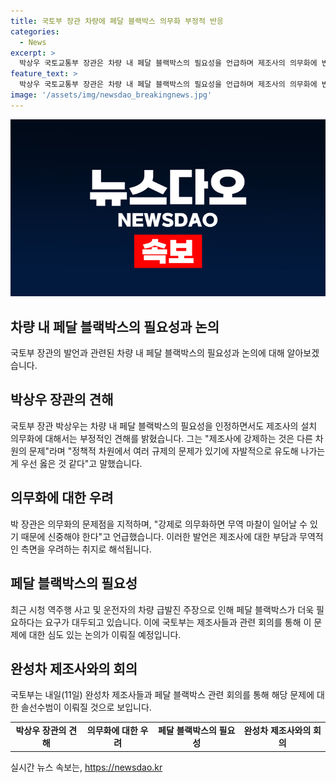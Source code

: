 ```yaml
---
title: 국토부 장관 차량에 페달 블랙박스 의무화 부정적 반응
categories:
  - News
excerpt: >
  박상우 국토교통부 장관은 차량 내 페달 블랙박스의 필요성을 언급하며 제조사의 의무화에 반대를 피력했습니다. 그는 개인적으로는 설치를 고려하나, 강제화는 다른 문제를 야기할 수 있다고 밝히며 자발적 유도가 우선이라고 강조했습니다. 또한, 무역 마찰 우려와 관련하여 신중함을 요구했습니다. 이에 국토부는 내일 완성차 업체들과 회의를 갖는 등 관련 논의가 이어질 전망입니다.
feature_text: >
  박상우 국토교통부 장관은 차량 내 페달 블랙박스의 필요성을 언급하며 제조사의 의무화에 반대를 피력했습니다. 그는 개인적으로는 설치를 고려하나, 강제화는 다른 문제를 야기할 수 있다고 밝히며 자발적 유도가 우선이라고 강조했습니다. 또한, 무역 마찰 우려와 관련하여 신중함을 요구했습니다. 이에 국토부는 내일 완성차 업체들과 회의를 갖는 등 관련 논의가 이어질 전망입니다.
image: '/assets/img/newsdao_breakingnews.jpg'
---
```


<p><img src="/assets/img/newsdao_breakingnews.jpg" alt="pcversion 속보" /></p>

<h2 data-ke-size="size26"><b>차량 내 페달 블랙박스의 필요성과 논의</b></h2>

<p data-ke-size="size16">국토부 장관의 발언과 관련된 차량 내 페달 블랙박스의 필요성과 논의에 대해 알아보겠습니다.</p>

<h2 data-ke-size="size26"><b>박상우 장관의 견해</b></h2>

<p data-ke-size="size16">국토부 장관 박상우는 차량 내 페달 블랙박스의 필요성을 인정하면서도 제조사의 설치 의무화에 대해서는 부정적인 견해를 밝혔습니다. 그는 "제조사에 강제하는 것은 다른 차원의 문제"라며 "정책적 차원에서 여러 규제의 문제가 있기에 자발적으로 유도해 나가는 게 우선 옳은 것 같다"고 말했습니다.</p>

<h2 data-ke-size="size26"><b>의무화에 대한 우려</b></h2>

<p data-ke-size="size16">박 장관은 의무화의 문제점을 지적하며, "강제로 의무화하면 무역 마찰이 일어날 수 있기 때문에 신중해야 한다"고 언급했습니다. 이러한 발언은 제조사에 대한 부담과 무역적인 측면을 우려하는 취지로 해석됩니다.</p>

<h2 data-ke-size="size26"><b>페달 블랙박스의 필요성</b></h2>

<p data-ke-size="size16">최근 시청 역주행 사고 및 운전자의 차량 급발진 주장으로 인해 페달 블랙박스가 더욱 필요하다는 요구가 대두되고 있습니다. 이에 국토부는 제조사들과 관련 회의를 통해 이 문제에 대한 심도 있는 논의가 이뤄질 예정입니다.</p>

<h2 data-ke-size="size26"><b>완성차 제조사와의 회의</b></h2>

<p data-ke-size="size16">국토부는 내일(11일) 완성차 제조사들과 페달 블랙박스 관련 회의를 통해 해당 문제에 대한 솔선수범이 이뤄질 것으로 보입니다.</p>

<table>
    <tbody>
        <tr>
            <td style="text-align: center; height: 17px;"><b>박상우 장관의 견해</b></td>
            <td style="text-align: center; height: 17px;"><b>의무화에 대한 우려</b></td>
            <td style="text-align: center; height: 17px;"><b>페달 블랙박스의 필요성</b></td>
            <td style="text-align: center; height: 17px;"><b>완성차 제조사와의 회의</b></td>
        </tr>
    </tbody>
</table>
실시간 뉴스 속보는, <a href="https://newsdao.kr" rel="dofollow">https://newsdao.kr</a>


